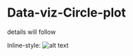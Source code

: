 # Data-viz-Circle-plot
details will follow

Inline-style:
![alt text](Data-viz-Circle-plot/output_plots/plots_contruction.gif "Circos Plot Contstruction")

